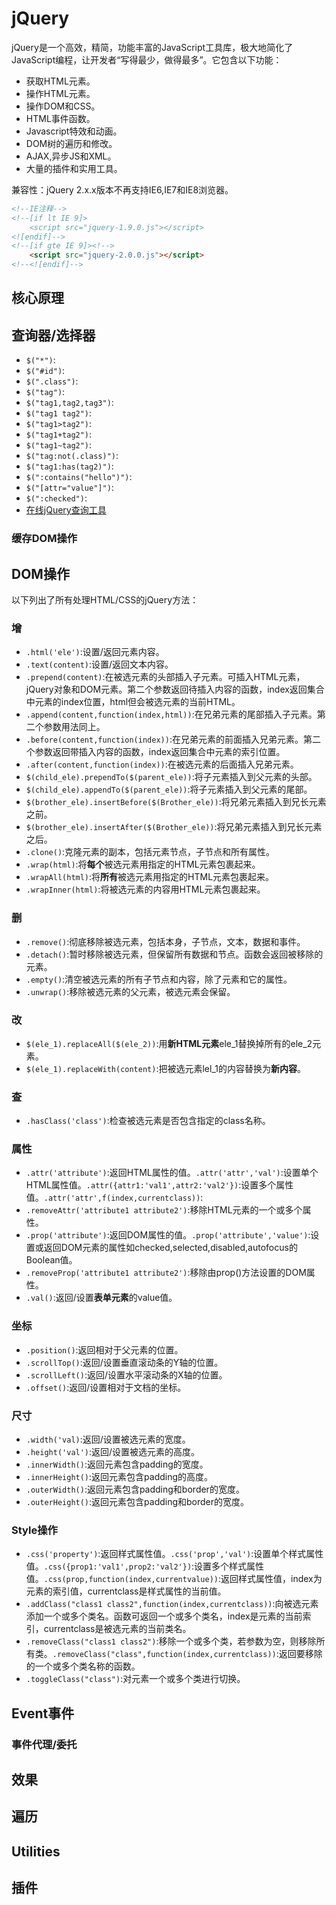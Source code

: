 # jQuery
jQuery是一个高效，精简，功能丰富的JavaScript工具库，极大地简化了JavaScript编程，让开发者“写得最少，做得最多”。它包含以下功能：
- 获取HTML元素。
- 操作HTML元素。
- 操作DOM和CSS。
- HTML事件函数。
- Javascript特效和动画。
- DOM树的遍历和修改。
- AJAX,异步JS和XML。
- 大量的插件和实用工具。

兼容性：jQuery 2.x.x版本不再支持IE6,IE7和IE8浏览器。

```html
<!--IE注释-->
<!--[if lt IE 9]>
    <script src="jquery-1.9.0.js"></script>
<![endif]-->
<!--[if gte IE 9]><!-->
    <script src="jquery-2.0.0.js"></script>
<!--<![endif]-->
```
## 核心原理

## 查询器/选择器
- `$("*")`:
- `$("#id")`:
- `$(".class")`:
- `$("tag")`:
- `$("tag1,tag2,tag3")`:
- `$("tag1 tag2")`:
- `$("tag1>tag2")`:
- `$("tag1+tag2")`:
- `$("tag1~tag2")`:
- `$("tag:not(.class)")`:
- `$("tag1:has(tag2)")`:
- `$(":contains("hello")")`:
- `$("[attr="value"]")`:
- `$(":checked")`:
- [在线jQuery查询工具](http://www.runoob.com/try/trysel.php)

### 缓存DOM操作

## DOM操作
以下列出了所有处理HTML/CSS的jQuery方法：
### 增
- `.html('ele')`:设置/返回元素内容。
- `.text(content)`:设置/返回文本内容。
- `.prepend(content)`:在被选元素的头部插入子元素。可插入HTML元素，jQuery对象和DOM元素。第二个参数返回待插入内容的函数，index返回集合中元素的index位置，html但会被选元素的当前HTML。
- `.append(content,function(index,html))`:在兄弟元素的尾部插入子元素。第二个参数用法同上。
- `.before(content,function(index))`:在兄弟元素的前面插入兄弟元素。第二个参数返回带插入内容的函数，index返回集合中元素的索引位置。
- `.after(content,function(index))`:在被选元素的后面插入兄弟元素。
- `$(child_ele).prependTo($(parent_ele))`:将子元素插入到父元素的头部。
- `$(child_ele).appendTo($(parent_ele))`:将子元素插入到父元素的尾部。
- `$(brother_ele).insertBefore($(Brother_ele))`:将兄弟元素插入到兄长元素之前。
- `$(brother_ele).insertAfter($(Brother_ele))`:将兄弟元素插入到兄长元素之后。
- `.clone()`:克隆元素的副本，包括元素节点，子节点和所有属性。
- `.wrap(html)`:将**每个**被选元素用指定的HTML元素包裹起来。
- `.wrapAll(html)`:将**所有**被选元素用指定的HTML元素包裹起来。
- `.wrapInner(html)`:将被选元素的内容用HTML元素包裹起来。

### 删
- `.remove()`:彻底移除被选元素，包括本身，子节点，文本，数据和事件。
- `.detach()`:暂时移除被选元素，但保留所有数据和节点。函数会返回被移除的元素。
- `.empty()`:清空被选元素的所有子节点和内容，除了元素和它的属性。
- `.unwrap()`:移除被选元素的父元素，被选元素会保留。

### 改
- `$(ele_1).replaceAll($(ele_2))`:用**新HTML元素**ele_1替换掉所有的ele_2元素。
- `$(ele_1).replaceWith(content)`:把被选元素lel_1的内容替换为**新内容**。

### 查
- `.hasClass('class')`:检查被选元素是否包含指定的class名称。

### 属性
- `.attr('attribute')`:返回HTML属性的值。`.attr('attr','val')`:设置单个HTML属性值。`.attr({attr1:'val1',attr2:'val2'})`:设置多个属性值。`.attr('attr',f(index,currentclass))`:
- `.removeAttr('attribute1 attribute2')`:移除HTML元素的一个或多个属性。
- `.prop('attribute')`:返回DOM属性的值。`.prop('attribute','value')`:设置或返回DOM元素的属性如checked,selected,disabled,autofocus的Boolean值。
- `.removeProp('attribute1 attribute2')`:移除由prop()方法设置的DOM属性。
- `.val()`:返回/设置**表单元素**的value值。

### 坐标
- `.position()`:返回相对于父元素的位置。
- `.scrollTop()`:返回/设置垂直滚动条的Y轴的位置。
- `.scrollLeft()`:返回/设置水平滚动条的X轴的位置。
- `.offset()`:返回/设置相对于文档的坐标。

### 尺寸
- `.width('val)`:返回/设置被选元素的宽度。
- `.height('val')`:返回/设置被选元素的高度。
- `.innerWidth()`:返回元素包含padding的宽度。
- `.innerHeight()`:返回元素包含padding的高度。
- `.outerWidth()`:返回元素包含padding和border的宽度。
- `.outerHeight()`:返回元素包含padding和border的宽度。

### Style操作
- `.css('property')`:返回样式属性值。`.css('prop','val')`:设置单个样式属性值。`.css({prop1:'val1',prop2:'val2'})`:设置多个样式属性值。`.css(prop,function(index,currentvalue))`:返回样式属性值，index为元素的索引值，currentclass是样式属性的当前值。
- `.addClass("class1 class2",function(index,currentclass))`:向被选元素添加一个或多个类名。函数可返回一个或多个类名，index是元素的当前索引，currentclass是被选元素的当前类名。
- `.removeClass("class1 class2")`:移除一个或多个类，若参数为空，则移除所有类。`.removeClass("class",function(index,currentclass))`:返回要移除的一个或多个类名称的函数。
- `.toggleClass("class")`:对元素一个或多个类进行切换。

## Event事件

### 事件代理/委托

## 效果

## 遍历

## Utilities

## 插件